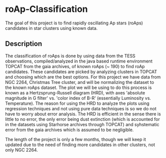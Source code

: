 # roAp-Classification
The goal of this project is to find rapidly oscillating Ap stars (roAps) candidates in star clusters using known data. 
## Description
The classification of roAps is done by using data from the TESS observations, compiled/analyzed in the java based runtime environment TOPCAT from the gaia archives, of known roAps (~ 190) to find roAp candidates. These candidates are picked by analyzing clusters in TOPCAT and choosing which are the best options. For this project we have data from NGC 2264, Christmas Tree cluster, and will be normalizing the dataset to the known roAps dataset. The plot we will be using to do this process is known as a Hertzsprung-Russell diagram (HRD), with axes 'absolute magnitude in G filter' vs. 'color index of B-R' (essentially Luminosity vs. Temperature). The reason for using the HRD to analyze the plots using regression techniques and not using pure data techniques is so we do not have to worry about error analysis. The HRD is efficient in the sense there is little to no error, the only error being dust extinction (which is accounted for in the datasets using Starhorse archives through TOPCAT) and syhstematic error from the gaia archives which is assumed to be negligible. 

The length of the project is only a few months, though we will keep it updated due to the need of finding more candidates in other clusters, not only NGC 2264.
